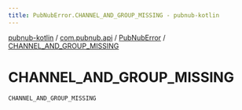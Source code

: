 ```yaml
---
title: PubNubError.CHANNEL_AND_GROUP_MISSING - pubnub-kotlin
---
```


[pubnub-kotlin](../../index.html) / [com.pubnub.api](../index.html) / [PubNubError](index.html) / [CHANNEL_AND_GROUP_MISSING](./-c-h-a-n-n-e-l_-a-n-d_-g-r-o-u-p_-m-i-s-s-i-n-g.html)

# CHANNEL_AND_GROUP_MISSING

`CHANNEL_AND_GROUP_MISSING`
